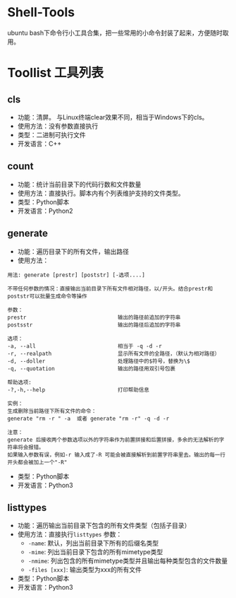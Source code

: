 # Shell-Tools
ubuntu bash下命令行小工具合集，把一些常用的小命令封装了起来，方便随时取用。

# Toollist 工具列表
## cls
- 功能：清屏。 与Linux终端clear效果不同，相当于Windows下的cls。
- 使用方法：没有参数直接执行
- 类型：二进制可执行文件
- 开发语言：C++

## count
- 功能：统计当前目录下的代码行数和文件数量
- 使用方法：直接执行。脚本内有个列表维护支持的文件类型。
- 类型：Python脚本
- 开发语言：Python2

## generate
- 功能：遍历目录下的所有文件，输出路径
- 使用方法：
```
用法: generate [prestr] [poststr] [-选项....]

不带任何参数的情况：直接输出当前目录下所有文件相对路径，以/开头。结合prestr和poststr可以批量生成命令等操作

参数：
prestr                             输出的路径前追加的字符串
postsstr                           输出的路径后追加的字符串

选项：
-a, --all                          相当于 -q -d -r 
-r, --realpath                     显示所有文件的全路径，（默认为相对路径）
-d, --doller                       处理路径中的$符号，替换为\$
-q, --quotation                    输出的路径用双引号包裹

帮助选项:
-?,-h,--help                       打印帮助信息

实例：
生成删除当前路径下所有文件的命令：
generate "rm -r " -a  或者 generate "rm -r" -q -d -r 

注意：
generate 后接收两个参数选项以外的字符串作为前置拼接和后置拼接，多余的无法解析的字符串将会报错。
如果输入参数有误，例如-r 输入成了-R 可能会被直接解析到前置字符串里去。输出的每一行开头都会被加上一个"-R"
```
- 类型：Python脚本
- 开发语言：Python3

## listtypes
- 功能：遍历输出当前目录下包含的所有文件类型（包括子目录）
- 使用方法：直接执行`listtypes` 参数：
    - `-name`: 默认，列出当前目录下所有的后缀名类型
    - `-mime`: 列出当前目录下包含的所有mimetype类型
    - `-nmime`: 列出包含的所有mimetype类型并且输出每种类型包含的文件数量
    - `-files [xxx]`: 输出类型为xxx的所有文件
- 类型：Python脚本
- 开发语言：Python3